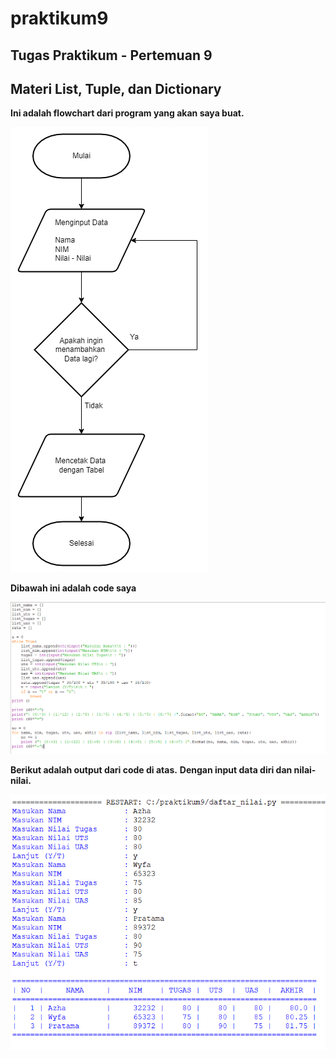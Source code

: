 # praktikum9
## Tugas Praktikum - Pertemuan 9
## Materi List, Tuple, dan Dictionary

**Ini adalah flowchart dari program yang akan saya buat.**

![IMG 1](screenshot/1.png)

**Dibawah ini adalah code saya**

![IMG 2](screenshot/2.png)

**Berikut adalah output dari code di atas.**
**Dengan input data diri dan nilai-nilai.**

![IMG 3](screenshot/3.png)
